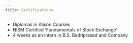 ```yaml
---
title: Certifications
---
```


- Diplomas in Alison Courses
- NISM Certified ‘Fundamentals of
  Stock Exchange’
- 4 weeks as an intern in B.S.
  Badriprasad and Company
